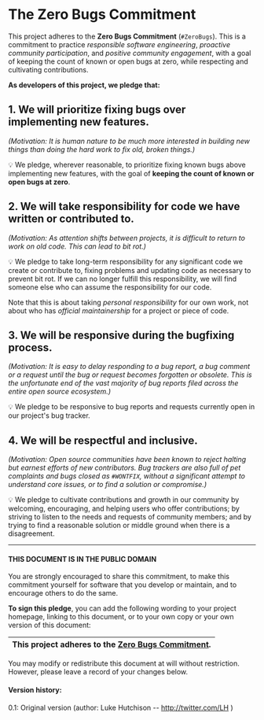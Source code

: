 
# The Zero Bugs Commitment

This project adheres to the **Zero Bugs Commitment** (`#ZeroBugs`).
This is a commitment to practice *responsible software engineering*,
*proactive community participation*, and *positive community engagement*,
with a goal of keeping the count of known or open bugs at zero, while
respecting and cultivating contributions.

**As developers of this project, we pledge that:**

## 1. We will prioritize fixing bugs over implementing new features.

*(Motivation: It is human nature to be much more interested in building new
things than doing the hard work to fix old, broken things.)*

💡 We pledge, wherever reasonable, to prioritize fixing known bugs above
implementing new features, with the goal of **keeping the count of known or
open bugs at zero**.


## 2. We will take responsibility for code we have written or contributed to.

*(Motivation: As attention shifts between projects, it is difficult to return
to work on old code. This can lead to bit rot.)*

💡 We pledge to take long-term responsibility for any significant code we
create or contribute to, fixing problems and updating code as necessary to
prevent bit rot. If we can no longer fulfill this responsibility, we will
find someone else who can assume the responsibility for our code.

Note that this is about taking *personal responsibility* for our own work, not
about who has *official maintainership* for a project or piece of code.

## 3. We will be responsive during the bugfixing process.

*(Motivation: It is easy to delay responding to a bug report, a bug comment or
a request until the bug or request becomes forgotten or obsolete. This is the
unfortunate end of the vast majority of bug reports filed across the entire open
source ecosystem.)* 

💡 We pledge to be responsive to bug reports and requests currently open in our
project's bug tracker.

## 4. We will be respectful and inclusive.

*(Motivation: Open source communities have been known to reject halting but
earnest efforts of new contributors. Bug trackers are also full of pet
complaints and bugs closed as `#WONTFIX`, without a significant attempt to
understand core issues, or to find a solution or compromise.)*

💡 We pledge to cultivate contributions and growth in our community by
welcoming, encouraging, and helping users who offer contributions;
by striving to listen to the needs and requests of community members;
and by trying to find a reasonable solution or middle ground when there is
a disagreement.

---

#### THIS DOCUMENT IS IN THE PUBLIC DOMAIN

You are strongly encouraged to share this commitment, to make this commitment
yourself for software that you develop or maintain, and to encourage others to
do the same.

**To sign this pledge**, you can add the following wording to your project
homepage, linking to this document, or to your own copy or your own version of
this document:

| **This project adheres to the [Zero Bugs Commitment](https://github.com/classgraph/classgraph/blob/master/Zero-Bugs-Commitment.md).** |
|-----------------------------|

You may modify or redistribute this document at will without restriction.
However, please leave a record of your changes below.

#### Version history:

0.1: Original version (author: Luke Hutchison -- http://twitter.com/LH )
